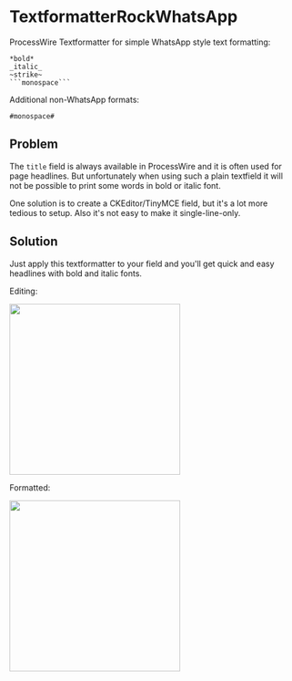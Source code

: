 # TextformatterRockWhatsApp

ProcessWire Textformatter for simple WhatsApp style text formatting:

````
*bold*
_italic_
~strike~
```monospace```
````

Additional non-WhatsApp formats:

```
#monospace#
```

## Problem

The `title` field is always available in ProcessWire and it is often used for page headlines. But unfortunately when using such a plain textfield it will not be possible to print some words in bold or italic font.

One solution is to create a CKEditor/TinyMCE field, but it's a lot more tedious to setup. Also it's not easy to make it single-line-only.

## Solution

Just apply this textformatter to your field and you'll get quick and easy headlines with bold and italic fonts.

Editing:

<img src=https://i.imgur.com/AC36me2.png width=300>

Formatted:

<img src=https://i.imgur.com/KRUjB3z.png width=300>
